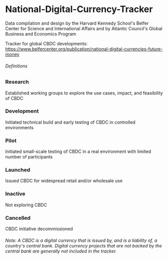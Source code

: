# National-Digital-Currency-Tracker
Data compilation and design by the Harvard Kennedy School's Belfer Center for Science and International Affairs and by Atlantic Council's Global Business and Economics Program

Tracker for global CBDC developments: https://www.belfercenter.org/publication/national-digital-currencies-future-money	

###### Definitions	
### Research
Established working groups to explore the use cases, impact, and feasibility of CBDC
### Development
Initiated technical build and early testing of CBDC in controlled environments
### Pilot
Initiated small-scale testing of CBDC in a real environment with limited number of participants
### Launched
Issued CBDC for widespread retail and/or wholesale use
### Inactive
Not exploring CBDC
### Cancelled
CBDC initiative decommissioned 
	
###### Note: A CBDC is a digital currency that is issued by, and is a liability of, a country's central bank. Digital currency projects that are not backed by the central bank are generally not included in the tracker.	
